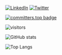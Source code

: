 <p align="left">
<a href="https://www.linkedin.com/in/mairien-mupenda/"><img alt="LinkedIn" src="https://img.shields.io/badge/LinkedIn-MarienMupenda-blue?style=flat-square&logo=linkedin"></a>
<a href="https://twitter.com/MarienMupenda"><img alt="Twitter" src="https://img.shields.io/badge/Twitter-MarienMupenda-blue?style=flat-square&logo=twitter"></a>

</p>

[![committers.top badge](https://user-badge.committers.top/congo_private/MarienMupenda.svg)](https://user-badge.committers.top/congo_private/MarienMupenda)

![visitors](https://visitor-badge.glitch.me/badge?page_id=MarienMupenda.MarienMupenda)



![GitHub stats](https://github-readme-stats.vercel.app/api?username=MarienMupenda&count_private=true&theme=material-palenight&&include_all_commits=true&hide_border=true)

<!--![Marien's GitHub stats](https://github-readme-streak-stats.herokuapp.com/?user=MarienMupenda&theme=material-palenight&hide_border=true)-->

<!--![Activity Graph](https://activity-graph.herokuapp.com/graph?username=MarienMupenda&theme=material-palenight)-->

![Top Langs](https://github-readme-stats.vercel.app/api/top-langs/?username=MarienMupenda&hide_border=true&layout=compact&count_private=true&theme=material-palenight)

